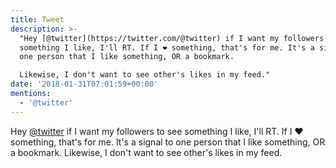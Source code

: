 ```yaml
---
title: Tweet
description: >-
  "Hey [@twitter](https://twitter.com/@twitter) if I want my followers to see
  something I like, I'll RT. If I ❤ something, that's for me. It's a signal to
  one person that I like something, OR a bookmark. 

  Likewise, I don't want to see other's likes in my feed."
date: '2018-01-31T07:01:59+00:00'
mentions:
  - '@twitter'
---
```

Hey [@twitter](https://twitter.com/@twitter) if I want my followers to see something I like, I'll RT. If I ❤ something, that's for me. It's a signal to one person that I like something, OR a bookmark. 
Likewise, I don't want to see other's likes in my feed.
